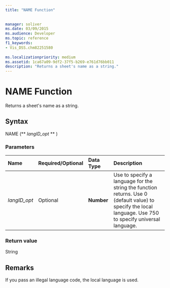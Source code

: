```yaml
---
title: "NAME Function"
 
 
manager: soliver
ms.date: 03/09/2015
ms.audience: Developer
ms.topic: reference
f1_keywords:
- Vis_DSS.chm82251580
 
ms.localizationpriority: medium
ms.assetid: 1ca67a09-9df2-37f5-b269-e761d76bb011
description: "Returns a sheet's name as a string."
---
```


# NAME Function

Returns a sheet's name as a string.
  
## Syntax

NAME (** *langID_opt* ** ) 
  
### Parameters

|**Name**|**Required/Optional**|**Data Type**|**Description**|
|:-----|:-----|:-----|:-----|
| _langID_opt_ <br/> |Optional  <br/> |**Number** <br/> |Use to specify a language for the string the function returns. Use 0 (default value) to specify the local language. Use 750 to specify universal language.  <br/> |
   
### Return value

String
  
## Remarks

If you pass an illegal language code, the local language is used. 
  


